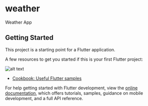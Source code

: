 # weather

Weather App

## Getting Started

This project is a starting point for a Flutter application.

A few resources to get you started if this is your first Flutter project:

![alt text](https://mdevelopers.com/storage/0_blue-bar-happyman_7eeec26b.webp)


- [Cookbook: Useful Flutter samples](https://docs.flutter.dev/cookbook)

For help getting started with Flutter development, view the
[online documentation](https://docs.flutter.dev/), which offers tutorials,
samples, guidance on mobile development, and a full API reference.
